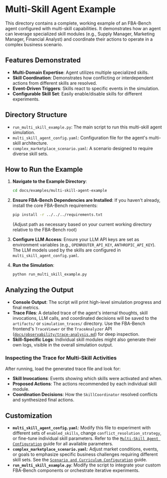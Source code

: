 # Multi-Skill Agent Example

This directory contains a complete, working example of an FBA-Bench agent configured with multi-skill capabilities. It demonstrates how an agent can leverage specialized skill modules (e.g., Supply Manager, Marketing Manager, Financial Analyst) and coordinate their actions to operate in a complex business scenario.

## Features Demonstrated

-   **Multi-Domain Expertise**: Agent utilizes multiple specialized skills.
-   **Skill Coordination**: Demonstrates how conflicting or interdependent actions from different skills are resolved.
-   **Event-Driven Triggers**: Skills react to specific events in the simulation.
-   **Configurable Skill Set**: Easily enable/disable skills for different experiments.

## Directory Structure

-   `run_multi_skill_example.py`: The main script to run this multi-skill agent simulation.
-   `multi_skill_agent_config.yaml`: Configuration file for the agent's multi-skill architecture.
-   `complex_marketplace_scenario.yaml`: A scenario designed to require diverse skill sets.

## How to Run the Example

1.  **Navigate to the Example Directory**:
    ```bash
    cd docs/examples/multi-skill-agent-example
    ```

2.  **Ensure FBA-Bench Dependencies are Installed**: If you haven't already, install the core FBA-Bench requirements:
    ```bash
    pip install -r ../../../requirements.txt
    ```
    (Adjust path as necessary based on your current working directory relative to the FBA-Bench root)

3.  **Configure LLM Access**: Ensure your LLM API keys are set as environment variables (e.g., `OPENROUTER_API_KEY`, `ANTHROPIC_API_KEY`). The LLM models used by the skills are configured in `multi_skill_agent_config.yaml`.

4.  **Run the Simulation**:
    ```bash
    python run_multi_skill_example.py
    ```

## Analyzing the Output

-   **Console Output**: The script will print high-level simulation progress and final metrics.
-   **Trace Files**: A detailed trace of the agent's internal thoughts, skill invocations, LLM calls, and coordinated decisions will be saved to the `artifacts/` or `simulation_traces/` directory. Use the FBA-Bench frontend's `TraceViewer` or the `TraceAnalyzer` API ([`docs/observability/trace-analysis.md`](docs/observability/trace-analysis.md)) for deep inspection.
-   **Skill-Specific Logs**: Individual skill modules might also generate their own logs, visible in the overall simulation output.

### Inspecting the Trace for Multi-Skill Activities

After running, load the generated trace file and look for:
-   **Skill Invocations**: Events showing which skills were activated and when.
-   **Proposed Actions**: The actions recommended by each individual skill module.
-   **Coordination Decisions**: How the `SkillCoordinator` resolved conflicts and synthesized final actions.

## Customization

-   **`multi_skill_agent_config.yaml`**: Modify this file to experiment with different sets of `enabled_skills`, change `conflict_resolution_strategy`, or fine-tune individual skill parameters. Refer to the [`Multi-Skill Agent Configuration`](../../configuration/skill-config.md) guide for all available parameters.
-   **`complex_marketplace_scenario.yaml`**: Adjust market conditions, events, or goals to emphasize specific business challenges requiring different skill sets. See the [`Scenario and Curriculum Configuration`](../../configuration/scenario-config.md) guide.
-   **`run_multi_skill_example.py`**: Modify the script to integrate your custom FBA-Bench components or orchestrate iterative experiments.